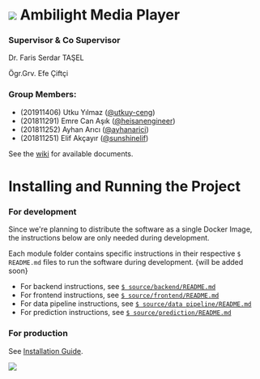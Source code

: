 # ![](https://static.wixstatic.com/media/6b165c_6545fbdf83f943a1ba45e75d8b0b6bbe~mv2.png) Ambilight Media Player

### Supervisor & Co Supervisor
Dr. Faris Serdar TAŞEL

Ögr.Grv. Efe Çiftçi


### Group Members:

- (201911406) Utku Yılmaz ([@utkuy-ceng](https://github.com/utkuy-ceng "@utkuy-ceng"))
- (201811291) Emre Can Aşık ([@heisanengineer](https://github.com/heisanengineer "@heisanengineer"))
- (201811252) Ayhan Arıcı ([@ayhanarici](https://github.com/ayhanarici "@ayhanarici"))
- (201811251) Elif Akçayır ([@sunshinelif](https://github.com/sunshinelif "@sunshinelif"))

See the [wiki](https://github.com/CankayaUniversity/ceng-407-408-2021-2022-Ambilight-Media-Player/wiki "wiki") for available documents.

# Installing and Running the Project

### For development
Since we're planning to distribute the software as a single Docker Image, the instructions below are only needed during development.

Each module folder contains specific instructions in their respective `$ README.md` files to run the software during development.
{will be added soon}
- For backend instructions, see [`$ source/backend/README.md`](https://github.com/CankayaUniversity/ceng-407-408-2021-2022-Ambilight-Media-Player/wiki) 
- For frontend instructions, see [`$ source/frontend/README.md`](https://github.com/CankayaUniversity/ceng-407-408-2021-2022-Ambilight-Media-Player/wiki) 
- For data pipeline instructions, see [`$ source/data pipeline/README.md`](https://github.com/CankayaUniversity/ceng-407-408-2021-2022-Ambilight-Media-Player/wiki)
- For prediction instructions, see [`$ source/prediction/README.md`](https://github.com/CankayaUniversity/ceng-407-408-2021-2022-Ambilight-Media-Player/wiki)

### For production
See [Installation Guide](https://github.com/CankayaUniversity/ceng-407-408-2021-2022-Ambilight-Media-Player/wiki/Installation-Guide).


![](https://static.wixstatic.com/media/6b165c_e007cd21cbc7414382363568f0849794~mv2.png/v1/crop/x_0,y_0,w_315,h_68,q_85/6b165c_e007cd21cbc7414382363568f0849794~mv2.webp)
